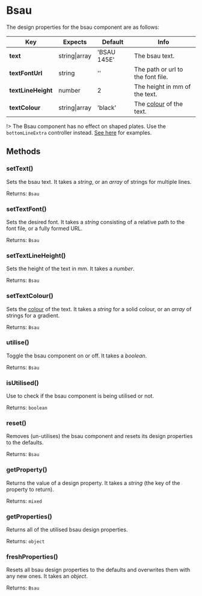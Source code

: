 # Bsau

The design properties for the bsau component are as follows:

| Key | Expects | Default | Info |
| --- | --- | --- | --- |
| **text** | string\|array | 'BSAU 145E' | The bsau text. |
| **textFontUrl** | string | '' | The path or url to the font file. |
| **textLineHeight** | number | 2 | The height in mm of the text. |
| **textColour** | string\|array | 'black' | The [colour](/other/colour.md) of the text. |

!> The Bsau component has no effect on shaped plates. Use the `bottomLineExtra` controller instead. [See here](/examples/shaped.md) for examples.

## Methods <!-- {docsify-ignore} -->

### setText()

Sets the bsau text. It takes a *string*, or an *array* of strings for multiple lines.

Returns: `Bsau`

### setTextFont()

Sets the desired font. It takes a *string* consisting of a relative path to the font file, or a fully formed URL.

Returns: `Bsau`

### setTextLineHeight()

Sets the height of the text in mm. It takes a *number*.

Returns: `Bsau`

### setTextColour()

Sets the [colour](/other/colour.md) of the text. It takes a *string* for a solid colour, or an *array* of strings for a gradient.

Returns: `Bsau`

### utilise()

Toggle the bsau component on or off. It takes a *boolean*.

Returns: `Bsau`

### isUtilised()

Use to check if the bsau component is being utilised or not.

Returns: `boolean`

### reset()

Removes (un-utilises) the bsau component and resets its design properties to the defaults.

Returns: `Bsau`

### getProperty()

Returns the value of a design property. It takes a *string* (the key of the property to return).

Returns: `mixed`

### getProperties()

Returns all of the utilised bsau design properties.

Returns: `object`

### freshProperties()

Resets all bsau design properties to the defaults and overwrites them with any new ones. It takes an *object*.

Returns: `Bsau`